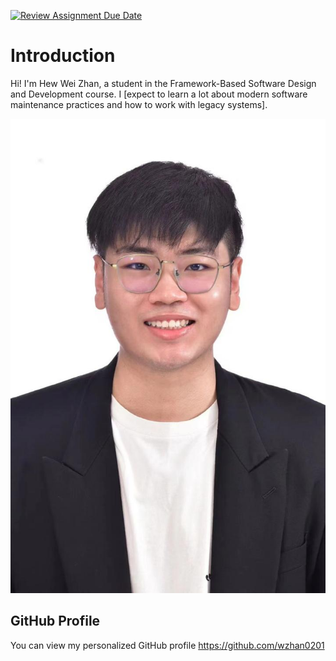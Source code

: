 [![Review Assignment Due Date](https://classroom.github.com/assets/deadline-readme-button-22041afd0340ce965d47ae6ef1cefeee28c7c493a6346c4f15d667ab976d596c.svg)](https://classroom.github.com/a/0MOLbOcH)
# Introduction
Hi! I'm Hew Wei Zhan, a student in the Framework-Based Software Design and Development course. 
I [expect to learn a lot about modern software maintenance practices and how to work with legacy systems].

![My Image](image.jpeg)  <!-- Link to the uploaded image -->

## GitHub Profile

You can view my personalized GitHub profile https://github.com/wzhan0201

